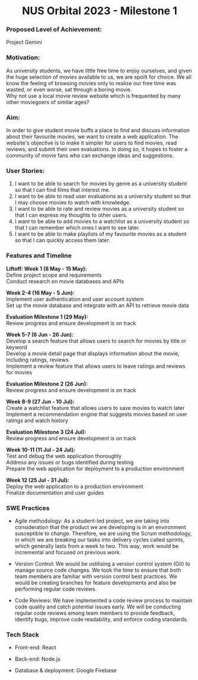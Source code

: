 <center><h1>NUS Orbital 2023 - Milestone 1</h1></center>

### Proposed Level of Achievement:
Project Gemini

### Motivation:
As university students, we have little free time to enjoy ourselves, and given the huge selection of movies available to us, we are spoilt for choice. We all know the feeling of browsing movies only to realise our free time was wasted, or even worse, sat through a boring movie.  
Why not use a local movie review website which is frequented by many other moviegoers of similar ages?

### Aim:  
In order to give student movie buffs a place to find and discuss information about their favourite movies, we want to create a web application. The website's objective is to make it simpler for users to find movies, read reviews, and submit their own evaluations. In doing so, it hopes to foster a community of movie fans who can exchange ideas and suggestions.

### User Stories:

1. I want to be able to search for movies by genre as a university student so that I can find films that interest me.  
2. I want to be able to read user evaluations as a university student so that I may choose movies to watch with knowledge.  
3. I want to be able to rate and review movies as a university student so that I can express my thoughts to other users.  
4. I want to be able to add movies to a watchlist as a university student so that I can remember which ones I want to see later.  
5. I want to be able to make playlists of my favourite movies as a student so that I can quickly access them later.  

### Features and Timeline

**Liftoff: Week 1 (8 May - 15 May):**  
Define project scope and requirements  
Conduct research on movie databases and APIs  

**Week 2-4 (16 May - 5 Jun):**  
Implement user authentication and user account system  
Set up the movie database and integrate with an API to retrieve movie data  

**Evaluation Milestone 1 (29 May):**  
Review progress and ensure development is on track  

**Week 5-7 (6 Jun - 26 Jun):**  
Develop a search feature that allows users to search for movies by title or keyword  
Develop a movie detail page that displays information about the movie, including ratings, reviews  
Implement a review feature that allows users to leave ratings and reviews for movies  

**Evaluation Milestone 2 (26 Jun):**  
Review progress and ensure development is on track  

**Week 8-9 (27 Jun - 10 Jul):**  
Create a watchlist feature that allows users to save movies to watch later  
Implement a recommendation engine that suggests movies based on user ratings and watch history  

**Evaluation Milestone 3 (24 Jul):**  
Review progress and ensure development is on track  

**Week 10-11 (11 Jul - 24 Jul):**  
Test and debug the web application thoroughly  
Address any issues or bugs identified during testing  
Prepare the web application for deployment to a production environment  

**Week 12 (25 Jul - 31 Jul):**  
Deploy the web application to a production environment  
Finalize documentation and user guides  


### SWE Practices
- Agile methodology: As a student-led project, we are taking into consideration that the product we are developing is in an environment susceptible to change. Therefore, we are using the Scrum methodology, in which we are breaking our tasks into delivery cycles called sprints, which generally lasts from a week to two. This way, work would be incremental and focused on previous work.

- Version Control: We would be ustilising a version control system (Git) to manage source code changes. We took the time to ensure that both team members are familiar with version control best practices. We would be creating branches for feature developments and also be performing regular code reviews.

- Code Reviews: We have implemented a code review process to maintain code quality and catch potential issues early. We will be conducting regular code reviews among team members to provide feedback, identify bugs, improve code readability, and enforce coding standards.

### Tech Stack

- Front-end: React

- Back-end: Node.js

- Database & deployment: Google Firebase
